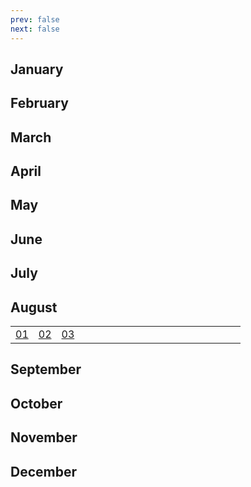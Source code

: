 ```yaml
---
prev: false
next: false
---
```


## January

## February

## March

## April

## May

## June

## July

## August

<div style="text-align: center;">
<table>
	<colgroup>
		<col style="width: 10%;">
		<col style="width: 10%;">
		<col style="width: 10%;">
		<col style="width: 10%;">
        <col style="width: 10%;">
		<col style="width: 10%;">
		<col style="width: 10%;">
		<col style="width: 10%;">
        <col style="width: 10%;">
		<col style="width: 10%;">
	</colgroup>
	<tr>
		<td><a href=/en/prob/20240801>01</a></td>
		<td><a href=/en/prob/20240802>02</a></td>
		<td><a href=/en/prob/20240803>03</a></td>
		<td></td>
        <td></td>
		<td></td>
		<td></td>
		<td></td>
        <td></td>
		<td></td>
	</tr>
</table>
</div>

## September

## October

## November

## December